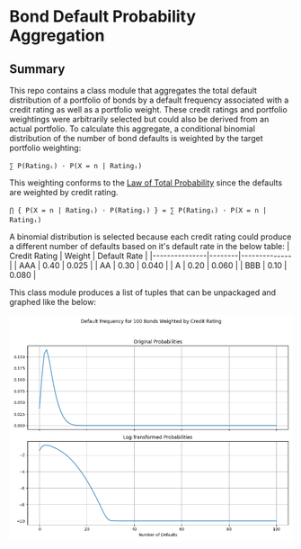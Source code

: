 # Bond Default Probability Aggregation
## Summary
This repo contains a class module that aggregates the total default distribution of a portfolio of bonds by a default frequency associated with a credit rating as well as a portfolio weight. These credit ratings and portfolio weightings were arbitrarily selected but could also be derived from an actual portfolio. To calculate this aggregate, a conditional binomial distribution of the number of bond defaults is weighted by the target portfolio weighting:

`∑ P(Ratingᵢ) · P(X = n | Ratingᵢ)`

This weighting conforms to the [Law of Total Probability](https://en.wikipedia.org/wiki/Law_of_total_probability) since the defaults are weighted by credit rating.

`⋂ { P(X = n | Ratingᵢ) · P(Ratingᵢ) } = ∑ P(Ratingᵢ) · P(X = n | Ratingᵢ)`

A binomial distribution is selected because each credit rating could produce a different number of defaults based on it's default rate in the below table:
| Credit Rating | Weight | Default Rate |
|---------------|--------|--------------|
| AAA           | 0.40   | 0.025        |
| AA            | 0.30   | 0.040        |
| A             | 0.20   | 0.060        |
| BBB           | 0.10   | 0.080        |

This class module produces a list of tuples that can be unpackaged and graphed like the below:

![alt_text](https://github.com/amason445/bond_default_aggregation/blob/main/DefaultFrequency.png)

